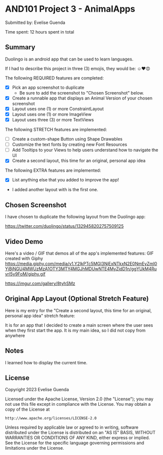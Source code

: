 # AND101 Project 3 - AnimalApps

Submitted by: Evelise Guenda

Time spent: 12 hours spent in total

## Summary

Duolingo is an android app that can be used to learn languages. 

If I had to describe this project in three (3) emojis, they would be: 
☺️❤️😍

The following REQUIRED features are completed:

- [x] Pick an app screenshot to duplicate
  - Be sure to add the screenshot to "Chosen Screenshot" below.
- [X] Create a runnable app that displays an Animal Version of your chosen screenshot
- [X] Layout uses one (1) or more ConstraintLayout
- [X] Layout uses one (1) or more ImageView
- [X] Layout uses three (3) or more TextViews

The following STRETCH features are implemented:

- [ ] Create a custom-shape Button using Shape Drawables
- [ ] Customize the text fonts by creating new Font Resources
- [ ] Add Tooltips to your Views to help users understand how to navigate the UI
- [X] Create a second layout, this time for an original, personal app idea

The following EXTRA features are implemented:

- [X] List anything else that you added to improve the app!
- I added another layout with is the first one.

## Chosen Screenshot

I have chosen to duplicate the following layout from the Duolingo app:

https://twitter.com/duolingo/status/1329458202757509125

## Video Demo

Here's a video / GIF that demos all of the app's implemented features:
GIF created with Giphy
https://media.giphy.com/media/v1.Y2lkPTc5MGI3NjExNTkxN2E0NmEyZmI0YjBjNGU4MWUzMzA1OTY3MTY4MGJhMDUwNTE4MyZjdD1n/ggYUkM4Ruvrl5y9FoM/giphy.gif

https://imgur.com/gallery/8tyhSMz

## Original App Layout (Optional Stretch Feature)

Here is my entry for the "Create a second layout, this time for an original, personal app idea" stretch feature:

It is for an app that I decided to create a main screen where the user sees when they first start the app.
It is my main idea, so I did not copy from anywhere

## Notes
I learned how to display the current time.

## License

Copyright 2023 Evelise Guenda

Licensed under the Apache License, Version 2.0 (the "License");
you may not use this file except in compliance with the License.
You may obtain a copy of the License at

    http://www.apache.org/licenses/LICENSE-2.0

Unless required by applicable law or agreed to in writing, software
distributed under the License is distributed on an "AS IS" BASIS,
WITHOUT WARRANTIES OR CONDITIONS OF ANY KIND, either express or implied.
See the License for the specific language governing permissions and
limitations under the License.
